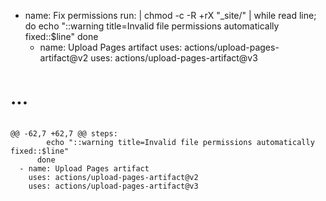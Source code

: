 - name: Fix permissions
    run: |
      chmod -c -R +rX "_site/" | while read line; do
        echo "::warning title=Invalid file permissions automatically fixed::$line"
      done
  - name: Upload Pages artifact
    uses: actions/upload-pages-artifact@v2
    uses: actions/upload-pages-artifact@v3
# ...
```

@@ -62,7 +62,7 @@ steps:
        echo "::warning title=Invalid file permissions automatically fixed::$line"
      done
  - name: Upload Pages artifact
    uses: actions/upload-pages-artifact@v2
    uses: actions/upload-pages-artifact@v3
